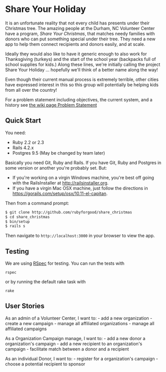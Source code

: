# Share Your Holiday

It is an unfortunate reality that not every child has presents under their Christmas tree.
The amazing people at the Durham, NC Volunteer Center have a program, _Share Your Christmas_,
that matches needy families with donors who can put something special under their tree.
They need a new app to help them connect recipients and donors easily, and at scale.

Ideally they would also like to have it generic enough to also work for Thanksgiving (turkeys)
and the start of the school year (backpacks full of school supplies for kids.)   Along these lines,
we're initially calling the project Share Your Holiday ... hopefully we'll think of a better name
along the way!   

Even though their current manual process is extremely terrible, other cities have expressed interest
in this so this group will potentially be helping kids from all over the country!

For a problem statement including objectives, the current system, and a history see
[the wiki page Problem Statement](https://github.com/rubyforgood/share_christmas/wiki/Problem-Statement)

## Quick Start

You need:

- Ruby 2.2 or 2.3
- Rails 4.2.x
- Postgres 9.5 (May be changed by team later)

Basically you need Git, Ruby and Rails.  If you have Git, Ruby and Postgres in some version
or another you're probably set.    But:

* If you're working on a virgin Windows machine,
you're best off going with the RailsInstaller at http://railsinstaller.org.  
* If you have a virgin Mac OSX machine, just follow the directions in
https://gorails.com/setup/osx/10.11-el-capitan.  


 Then from a command prompt:

```bash
$ git clone http://github.com/rubyforgood/share_christmas
$ cd share_christmas
$ bin/setup
$ rails s
```

Then navigate to `http://localhost:3000` in your browser to view the app.

## Testing

We are using [RSpec](https://github.com/rspec/rspec-rails) for testing. You can
run the tests with

```
rspec
```
or by running the default rake task with

```
rake
```

## User Stories

As an admin of a Volunteer Center, I want to:
    - add a new organization
    - create a new campaign
    - manage all affiliated organizations
    - manage all affiliated campaigns

As a Organization Campaign manage, I want to:
    - add a new donor a organization's campaign
    - add a new recipient to an organization's campaign
    - facilitate  match between a donor and a recipient

As an individual Donor, I want to:
    - register for a organization's campaign
    - choose a potential recipient to sponsor
